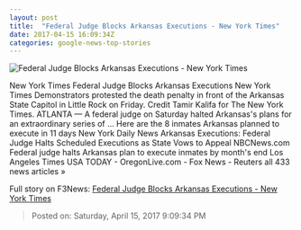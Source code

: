 ```yaml
---
layout: post
title:  "Federal Judge Blocks Arkansas Executions - New York Times"
date: 2017-04-15 16:09:34Z
categories: google-news-top-stories
---
```


![Federal Judge Blocks Arkansas Executions - New York Times](https://static01.nyt.com/images/2017/04/16/us/16execution/16arkansas-facebookJumbo.jpg)

New York Times Federal Judge Blocks Arkansas Executions New York Times Demonstrators protested the death penalty in front of the Arkansas State Capitol in Little Rock on Friday. Credit Tamir Kalifa for The New York Times. ATLANTA — A federal judge on Saturday halted Arkansas's plans for an extraordinary series of ... Here are the 8 inmates Arkansas planned to execute in 11 days New York Daily News Arkansas Executions: Federal Judge Halts Scheduled Executions as State Vows to Appeal NBCNews.com Federal judge halts Arkansas plan to execute inmates by month's end Los Angeles Times USA TODAY - OregonLive.com - Fox News - Reuters all 433 news articles »


Full story on F3News: [Federal Judge Blocks Arkansas Executions - New York Times](http://www.f3nws.com/n/3zNBJJ)

> Posted on: Saturday, April 15, 2017 9:09:34 PM
